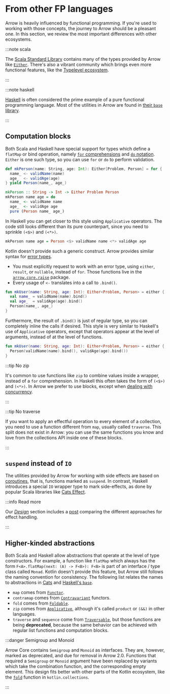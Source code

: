 # From other FP languages

Arrow is heavily influenced by functional programming. If you're used to working
with those concepts, the journey to Arrow should be a pleasant one. In this
section, we review the most important differences with other ecosystems.

:::note scala

The [Scala Standard Library](https://www.scala-lang.org/api/current/scala/index.html) contains
many of the types provided by Arrow like [`Either`](https://www.scala-lang.org/api/current/scala/util/Either.html).
There's also a vibrant community which brings even more functional features,
like the [Typelevel ecosystem](https://typelevel.org/). 

:::

:::note haskell

[Haskell](https://www.haskell.org/) is often considered the prime example of a 
pure functional programming language. Most of the utilities in Arrow are
found in [their `base` library](https://hackage.haskell.org/package/base).

:::

<!--- TEST_NAME ScalaMigrationTest -->

## Computation blocks

Both Scala and Haskell have special support for types which define a 
`flatMap` or bind operation, namely
[`for` comprehensions](https://docs.scala-lang.org/tour/for-comprehensions.html)
and [`do` notation](https://en.wikibooks.org/wiki/Haskell/do_notation).
`Either` is one such type, so you can use `for` or `do` to perform validation.

```scala
def mkPerson(name: String, age: Int): Either[Problem, Person] = for {
  name_ <- validName(name)
  age_  <- validAge(age)
} yield Person(name_, age_)
```

```haskell
mkPerson :: String -> Int -> Either Problem Person
mkPerson name age = do
  name_ <- validName name
  age_  <- validAge age
  pure (Person name_ age_)
```

In Haskell you can get closer to this style using `Applicative` operators.
The code still looks different than its pure counterpart, since you need
to sprinkle `(<$>)` and `(<*>)`.

```haskell
mkPerson name age = Person <$> validName name <*> validAge age
```

Kotlin doesn't provide such a generic construct. Arrow provides similar
syntax for [error types](../../typed-errors/working-with-typed-errors/).

- You must explicitly request to work with an error type, using `either`,
  `result`, or `nullable`, instead of `for`. Those functions live in
  the [`arrow.core.raise`](https://arrow-kt.github.io/arrow/arrow-core/arrow.core.raise/index.html) package.
- Every usage of `<-` translates into a call to `.bind()`.

<!--- INCLUDE
import arrow.core.*
import arrow.core.raise.either

data class Person(val name: String, val age: Int)
interface Problem
fun validName(name: String): Either<Problem, String> = TODO()
fun validAge(age: Int): Either<Problem, Int> = TODO()
-->

```kotlin
fun mkUser(name: String, age: Int): Either<Problem, Person> = either {
  val name_ = validName(name).bind()
  val age_  = validAge(age).bind()
  Person(name_, age_)
}
```
<!--- KNIT example-scala-migration-01.kt -->

Furthermore, the result of `.bind()` is just of regular type, so you can
completely inline the calls if desired. This style is very similar to
Haskell's use of `Applicative` operators, except that operators appear
at the level of arguments, instead of at the level of functions.

<!--- INCLUDE
import arrow.core.*
import arrow.core.raise.either

data class Person(val name: String, val age: Int)
interface Problem
fun validName(name: String): Either<Problem, String> = TODO()
fun validAge(age: Int): Either<Problem, Int> = TODO()
-->

```kotlin
fun mkUser(name: String, age: Int): Either<Problem, Person> = either {
  Person(validName(name).bind(), validAge(age).bind())
}
```
<!--- KNIT example-scala-migration-02.kt -->

:::tip No zip

It's common to use functions like `zip` to combine values inside a 
wrapper, instead of a `for` comprehension. In Haskell this often takes
the form of `(<$>)` and `(<*>)`. In Arrow we prefer to use blocks,
except when [dealing with concurrency](../../coroutines/parallel/).

:::

:::tip No traverse

If you want to apply an effectful operation to every element of a collection,
you need to use a function different from `map`, usually called `traverse`.
This split does not exist in Arrow: you can use the same functions you know
and love from the collections API inside one of these blocks.

:::

## `suspend` instead of `IO`

The utilities provided by Arrow for working with side effects are based on 
[coroutines](https://kotlinlang.org/docs/coroutines-guide.html), that is,
functions marked as `suspend`. In contrast, 
Haskell introduces a special `IO` wrapper
type to mark side-effects, as done by
popular Scala libraries like
[Cats Effect](https://typelevel.org/cats-effect/). 

:::info Read more

Our [_Design_](../../design/) section includes a [post](../../design/receivers-flatmap/)
comparing the different approaches for effect handling.

:::

## Higher-kinded abstractions

Both Scala and Haskell allow abstractions that operate at the level of
type constructors. For example, a function like `flatMap` which always has
the form `F<A>.flatMap(next: (A) -> F<B>): F<B>` is part of an interface /
type class called `Monad`. Kotlin doesn't provide this feature, but Arrow
still follows the naming convention for consistency. The following list
relates the names to abstractions in [Cats](https://typelevel.org/cats/)
and [Haskell's `base`](https://hackage.haskell.org/package/base).

- `map` comes from [`Functor`](https://typelevel.org/cats/typeclasses/functor.html).
- `contramap` comes from [`Contravariant`](https://typelevel.org/cats/typeclasses/contravariant.html) functors.
- `fold` comes from [`Foldable`](https://typelevel.org/cats/typeclasses/foldable.html).
- `zip` comes from [`Applicative`](https://typelevel.org/cats/typeclasses/applicative.html),
  although it's called `product` or `(&&)` in other languages.
- `traverse` and `sequence` come from [`Traversable`](https://typelevel.org/cats/typeclasses/traverse.html),
  but those functions are being **deprecated**, because the same behavior can
  be achieved with regular list functions and computation blocks.

:::danger Semigroup and Monoid

Arrow Core contains `Semigroup` and `Monoid` as interfaces. They are, however,
marked as deprecated, and due for removal in Arrow 2.0. Functions that required
a `Semigroup` or `Monoid` argument have been replaced by variants which take
the combination function, and the corresponding empty element. This design
fits better with other parts of the Kotlin ecosystem, like the [`fold`](https://kotlinlang.org/api/latest/jvm/stdlib/kotlin.collections/fold.html)
function in `kotlin.collections`.

:::

